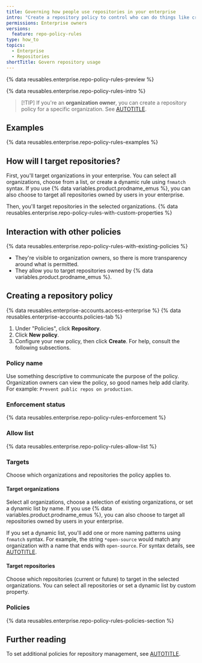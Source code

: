 ```yaml
---
title: Governing how people use repositories in your enterprise
intro: "Create a repository policy to control who can do things like create and delete repositories."
permissions: Enterprise owners
versions:
  feature: repo-policy-rules
type: how_to
topics:
  - Enterprise
  - Repositories
shortTitle: Govern repository usage
---
```


{% data reusables.enterprise.repo-policy-rules-preview %}

{% data reusables.enterprise.repo-policy-rules-intro %}

>[!TIP] If you're an **organization owner**, you can create a repository policy for a specific organization. See [AUTOTITLE](/organizations/managing-organization-settings/governing-how-people-use-repositories-in-your-organization).

## Examples

{% data reusables.enterprise.repo-policy-rules-examples %}

## How will I target repositories?

First, you'll target organizations in your enterprise. You can select all organizations, choose from a list, or create a dynamic rule using `fnmatch` syntax. If you use {% data variables.product.prodname_emus %}, you can also choose to target all repositories owned by users in your enterprise.

Then, you'll target repositories in the selected organizations. {% data reusables.enterprise.repo-policy-rules-with-custom-properties %}

## Interaction with other policies

{% data reusables.enterprise.repo-policy-rules-with-existing-policies %}
* They're visible to organization owners, so there is more transparency around what is permitted.
* They allow you to target repositories owned by {% data variables.product.prodname_emus %}.

## Creating a repository policy

{% data reusables.enterprise-accounts.access-enterprise %}
{% data reusables.enterprise-accounts.policies-tab %}
1. Under "Policies", click **Repository**.
1. Click **New policy**.
1. Configure your new policy, then click **Create**. For help, consult the following subsections.

### Policy name

Use something descriptive to communicate the purpose of the policy. Organization owners can view the policy, so good names help add clarity. For example: `Prevent public repos on production`.

### Enforcement status

{% data reusables.enterprise.repo-policy-rules-enforcement %}

### Allow list

{% data reusables.enterprise.repo-policy-rules-allow-list %}

### Targets

Choose which organizations and repositories the policy applies to.

#### Target organizations

Select all organizations, choose a selection of existing organizations, or set a dynamic list by name. If you use {% data variables.product.prodname_emus %}, you can also choose to target all repositories owned by users in your enterprise.

If you set a dynamic list, you'll add one or more naming patterns using `fnmatch` syntax. For example, the string `*open-source` would match any organization with a name that ends with `open-source`. For syntax details, see [AUTOTITLE](/repositories/configuring-branches-and-merges-in-your-repository/managing-rulesets/creating-rulesets-for-a-repository#using-fnmatch-syntax).

#### Target repositories

Choose which repositories (current or future) to target in the selected organizations. You can select all repositories or set a dynamic list by custom property.

### Policies

{% data reusables.enterprise.repo-policy-rules-policies-section %}

## Further reading

To set additional policies for repository management, see [AUTOTITLE](/admin/enforcing-policies/enforcing-policies-for-your-enterprise/enforcing-repository-management-policies-in-your-enterprise).
